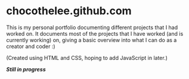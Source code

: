 # chocothelee.github.com
This is my personal portfolio documenting different projects that I had worked on. It documents most of the projects that I have worked (and is currently working) on, giving a basic overview into what I can do as a creator and coder :)

(Created using HTML and CSS, hoping to add JavaScript in later.)

***Still in progress***

